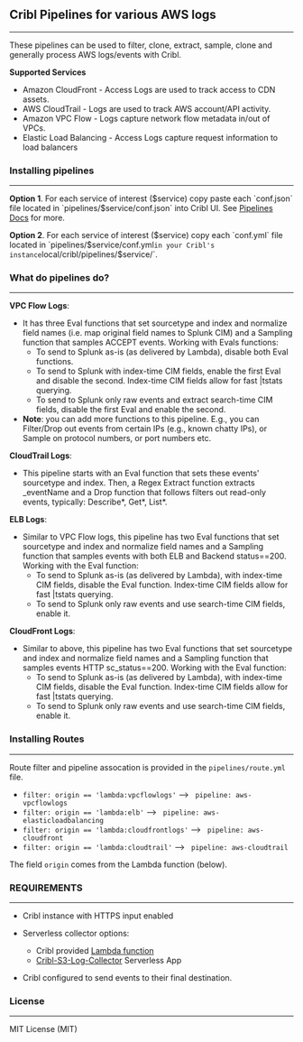 ## Cribl Pipelines for various AWS logs 
----
These pipelines can be used to filter, clone, extract, sample, clone and generally process AWS logs/events with Cribl.

**Supported Services**
- Amazon CloudFront - Access Logs are used to track access to CDN assets.
- AWS CloudTrail - Logs are used to track AWS account/API activity.
- Amazon VPC Flow - Logs capture network flow metadata in/out of VPCs.
- Elastic Load Balancing - Access Logs capture request information to load balancers

### Installing pipelines
---
**Option 1**. For each service of interest ($service) copy paste each `conf.json` file located in `pipelines/$service/conf.json` into Cribl UI. See [Pipelines Docs](https://docs.cribl.io/docs/pipelines) for more.

**Option 2**. For each service of interest ($service) copy each `conf.yml` file located in `pipelines/$service/conf.yml` in your Cribl's instance `local/cribl/pipelines/$service/`.

### What do pipelines do?
---

**VPC Flow Logs**: 
 - It has three Eval functions that set sourcetype and index and normalize field names (i.e. map original field names to Splunk CIM) and a Sampling function that samples ACCEPT events. Working with Evals functions:
   - To send to Splunk as-is (as delivered by Lambda), disable both Eval functions.
   - To send to Splunk with index-time CIM fields, enable the first Eval and disable the second. Index-time CIM fields allow for fast |tstats querying.
   - To send to Splunk only raw events and extract search-time CIM fields, disable the first Eval and enable the second.
 - **Note**: you can add more functions to this pipeline. E.g., you can Filter/Drop out events from certain IPs (e.g., known chatty IPs), or Sample on protocol numbers, or port numbers etc.

**CloudTrail Logs**: 
 - This pipeline starts with an Eval function that sets these events' sourcetype and index. Then, a Regex Extract function extracts _eventName and a Drop function that follows filters out read-only events, typically: Describe*, Get*, List*.

**ELB Logs**: 
 - Similar to VPC Flow logs, this pipeline has two Eval functions that set sourcetype and index and normalize field names and a Sampling function that samples events with both ELB and Backend ​status==200. Working with the Eval function:
   - To send to Splunk as-is (as delivered by Lambda), with index-time CIM fields, disable the Eval function. Index-time CIM fields allow for fast |tstats querying.
   - To send to Splunk only raw events and use search-time CIM fields, enable it.

**CloudFront Logs**: 
 - Similar to above, this pipeline has two Eval functions that set sourcetype and index and normalize field names and a Sampling function that samples events HTTP ​sc_status==200. Working with the Eval function:
   - To send to Splunk as-is (as delivered by Lambda), with index-time CIM fields, disable the Eval function. Index-time CIM fields allow for fast |tstats querying.
   - To send to Splunk only raw events and use search-time CIM fields, enable it.

### Installing Routes
---
Route filter and pipeline assocation is provided in the `pipelines/route.yml` file. 

- `filter: origin == 'lambda:vpcflowlogs'` --> ` pipeline: aws-vpcflowlogs`
- `filter: origin == 'lambda:elb'` --> ` pipeline: aws-elasticloadbalancing`
- `filter: origin == 'lambda:cloudfrontlogs'` --> ` pipeline: aws-cloudfront`
- `filter: origin == 'lambda:cloudtrail'` --> ` pipeline: aws-cloudtrail`

The field `origin` comes from the Lambda function (below).



### REQUIREMENTS
----
- Cribl instance with HTTPS input enabled 
- Serverless collector options: 
  - Cribl provided [Lambda function](https://github.com/criblio/cribl-integrations/tree/master/aws/src/lambda/S3EventsToCribl) 
  - [Cribl-S3-Log-Collector](https://serverlessrepo.aws.amazon.com/applications/arn:aws:serverlessrepo:us-east-1:496698360409:applications~Cribl-S3-Log-Collector) Serverless App 

- Cribl configured to send events to their final destination.

### License
---
MIT License (MIT)